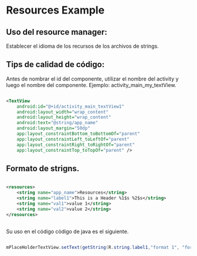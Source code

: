 # Resources Example

## Uso del resource manager:
  Establecer el idioma de los recursos de los archivos de strings.
  
## Tips de calidad de código:

Antes de nombrar el id del componente, utilizar el nombre del activity y luego el nombre del componente.
Ejemplo: activity_main_my_textView.


```xml

<TextView
    android:id="@+id/activity_main_textView1"
    android:layout_width="wrap_content"
    android:layout_height="wrap_content"
    android:text="@string/app_name"
    android:layout_margin="50dp"
    app:layout_constraintBottom_toBottomOf="parent"
    app:layout_constraintLeft_toLeftOf="parent"
    app:layout_constraintRight_toRightOf="parent"
    app:layout_constraintTop_toTopOf="parent" />

```

## Formato de strigns.


```xml

<resources>
    <string name="app_name">Resources</string>
    <string name="label1">This is a Header %1$s %2$s</string>
    <string name="val1">value 1</string>
    <string name="val2">value 2</string>
</resources>
 
```

Su uso en el código código de java es el siguiente.


```java

mPlaceHolderTextView.setText(getString(R.string.label1,"format 1", "format 1"));
 
```

